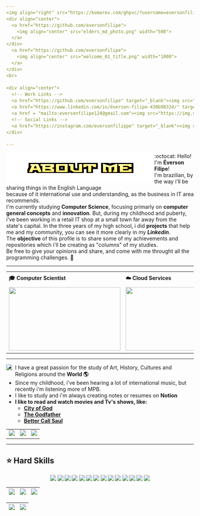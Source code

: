 ```yaml
---
<img align="right" src="https://komarev.com/ghpvc/?username=eversonfilipe&color=7cfc00"><br>
<div align="center">
  <a href="https://github.com/eversonfilipe">
    <img align="center" src="elders_md_photo.png" width="500">
  </a>
</div>
  <a href="https://github.com/eversonfilipe">
    <img align="center" src="welcome_01_title.png" width="1000">
  </a>
</div>
<br>

<div align="center">
  <!-- Work Links -->
  <a href="https://github.com/eversonfilipe" target="_blank"><img src="https://img.shields.io/badge/GitHub-100000?style=for-the-badge&logo=github&logoColor=white" target="_blank"></a>
  <a href="https://www.linkedin.com/in/éverson-filipe-430b98324/" target="_blank"><img src="https://img.shields.io/badge/-LinkedIn-%230077B5?style=for-the-badge&logo=linkedin&logoColor=white" target="_blank"></a>
  <a href = "mailto:eversonfilipe124@gmail.com"><img src="https://img.shields.io/badge/Gmail-D14836?style=for-the-badge&logo=gmail&logoColor=white"></a>
  <!-- Social Links -->
  <a href="https://instagram.com/eversonfilippe" target="_blank"><img src="https://img.shields.io/badge/-Instagram-%23E4405F?style=for-the-badge&logo=instagram&logoColor=white" target="_blank"></a>
</div>

---
```

<div align="left">
  <img align="left" src="about_me.png">
</div> 

:octocat: Hello! I'm <b> Éverson Filipe</b>! <br> I'm brazilian, by the way i'll be sharing things in the English Language <br>
because of it international use and understanding, as the business in IT area recommends. <br>
I'm currently studying <b>Computer Science</b>, focusing primarly on <b>computer general concepts</b> and <b>innovation</b>. But, during
my childhood and puberty, i've been working in a retail IT shop at a small town far away from the state's capital. In the three years of my
high school, i did <b>projects</b> that help me and my community, you can see it more clearly in my <b><i>Linkedin</i></b>.
<br> The <b>objective</b> of this profile is to share some of my achievements and repositories which i'll be creating as "columns" of my studies.
<br> Be free to give your opinions and share, and come with me throught all the programming challenges. 🐶

---

<div align="center">
  <table>
    <tr>
      <td><b>🎓 Computer Scientist</b></td>
      <td><b>☁️ Cloud Services</b></td>
      <td><b>🤖 IoT
    </tr>
    <tr>
      <td><img src="https://i.giphy.com/media/v1.Y2lkPTc5MGI3NjExdnhwYTh6YmZ3MHgxampvbTR0aW8xYzAxanU5a256aXd5MmRlZ2diayZlcD12MV9pbnRlcm5hbF9naWZfYnlfaWQmY3Q9Zw/zOvBKUUEERdNm/giphy.gif" width="300px" height="170px"></td>
      <td><img src="https://i.giphy.com/media/v1.Y2lkPTc5MGI3NjExYWo1N2JhZTViMGdueW84YzQwb2dhZXE0bGRoYW1zd2RwODhzcjhxYyZlcD12MV9pbnRlcm5hbF9naWZfYnlfaWQmY3Q9Zw/TjwGZSdGg1cfDZHQf4/giphy.gif" width="300px" height="170px"> </td>
      <td><img src="https://i.giphy.com/media/v1.Y2lkPTc5MGI3NjExaDQ1NGUzZ2JwN2N4N3l3ODE3ZDhxbW9pcjduZHBvZjF5dXVseXRoaiZlcD12MV9pbnRlcm5hbF9naWZfYnlfaWQmY3Q9Zw/J4yNWuvc2afezrAnQ2/giphy.gif"> </td>
    </tr>
  </table>
</div>

---

<div align="left">
  <image align="left" src="PLUS+.png">
<div/>

- I have a great passion for the study of Art, History, Cultures and Religions around the <b>World 🌎</b>
- Since my childhood, i've been hearing a lot of international music, but recently i'm listening more of MPB.
- I like to study and i'm always creating notes or resumes on <b>Notion<b/>
- I like to read and watch movies and Tv's shows, like:
  - <a href='https://www.imdb.com/title/tt0317248/?language=pt-br'>City of God </a>
  -  <a href='https://www.imdb.com/title/tt0068646/?ref_=ext_shr_lnk'>The Godfather</a>
  - <a href='https://www.imdb.com/title/tt3032476/?ref_=ext_shr_lnk'>Better Call Saul</a>

<div align="center">
  <table>
    <tr>
      <td><img src="https://i.giphy.com/media/v1.Y2lkPTc5MGI3NjExeWE5bzBpbGdwZXJsa3p0ZTZmYjN0cnJsNDJ1em9qNjIycmR4Z3ZlayZlcD12MV9pbnRlcm5hbF9naWZfYnlfaWQmY3Q9Zw/k2aU12mKl3lox2yQGK/giphy.gif"></td>
      <td><img src="https://media.giphy.com/media/l4FGGafcOHmrlQxG0/giphy.gif?cid=790b7611sd9ssmkzmw0gywlvmx0oubg9kwcqtoccszpi7gcq&ep=v1_gifs_search&rid=giphy.gif&ct=g"></td>
      <td><img src="https://media.giphy.com/media/v1.Y2lkPTc5MGI3NjExeTh3cXgzNWo5MGdjaDVpZTVoZnBmbXBwYjdxYXlybml0cXN3dW8zaSZlcD12MV9naWZzX3NlYXJjaCZjdD1n/40dEau6bZRO3S/giphy.gif"></td>
    </tr>
  </table>
</div>

---

## ⭐️ Hard Skills
<!--  <img height="160em" src="https://github-readme-stats.vercel.app/api?username=andreinaoliveira&show_icons=true&theme=synthwave&include_all_commits=true&count_private=true%22/"> --> 
<div align="center">
  <!-- Python --> <img src="https://img.shields.io/badge/Python-FFD43B?style=for-the-badge&logo=python&logoColor=blue">
  <!-- JavaScript --> <img src="https://img.shields.io/badge/JavaScript-323330?style=for-the-badge&logo=javascript&logoColor=F7DF1E">
  <!-- Kotlin --> <img src="https://img.shields.io/badge/Kotlin-0095D5?&style=for-the-badge&logo=kotlin&logoColor=white">
  <!-- Json --> <img src="https://img.shields.io/badge/json-5E5C5C?style=for-the-badge&logo=json&logoColor=white">
  <!-- Cypress --> <img src="https://img.shields.io/badge/Cypress-639a4f?style=for-the-badge&logo=Cypress&logoColor=white">
  <!-- Selenium --> <img src="https://img.shields.io/badge/Selenium-008000?style=for-the-badge&logo=Selenium&logoColor=white">
  <!-- Xray --> <img src="https://img.shields.io/badge/Xray%20Test-3abb4c?style=for-the-badge&logo=Jira&logoColor=white">
  <!-- Zephyr --> <img src="https://img.shields.io/badge/Zephyr%20Test-87cefa?style=for-the-badge&logo=Jira&logoColor=white">
  <!-- QAlity --> <img src="https://img.shields.io/badge/QAlity%20Test-0093d8?style=for-the-badge&logo=Jira&logoColor=white">
  <!-- Postman --> <img src="https://img.shields.io/badge/Postman-EF5B25?style=for-the-badge&logo=Postman&logoColor=white">
  <!-- SQL --> <img src="https://img.shields.io/badge/Microsoft%20SQL%20Server-CC2927?style=for-the-badge&logo=microsoft%20sql%20server&logoColor=white">
  <!-- AOSP --> <img src="https://img.shields.io/badge/AOSP-32de84?style=for-the-badge&logo=Android&logoColor=white">
  <!-- Arduino --> <img src="https://img.shields.io/badge/Arduino-00979C?style=for-the-badge&logo=Arduino&logoColor=white">
  <!-- Adobe XD --> <img src="https://img.shields.io/badge/Adobe%20XD-660066?style=for-the-badge&logo=AdobeXD&logoColor=white">
  <br>
</div>


<!-- 
theme=ocean_dark 
tokyonight: 35AFA3 Green | BF91F3 Purple | 1A1B27 Dark 
-->


| ![](http://github-profile-summary-cards.vercel.app/api/cards/stats?username=eversonfilipe&theme=tokyonight) | ![](http://github-profile-summary-cards.vercel.app/api/cards/repos-per-language?username=eversonfilipe&hide=Html&theme=tokyonight) | ![](http://github-profile-summary-cards.vercel.app/api/cards/most-commit-language?username=eversonfilipe&theme=tokyonight) |
| :-: | :-: | :-: |

| ![](http://github-profile-summary-cards.vercel.app/api/cards/profile-details?username=eversonfilipe&theme=tokyonight) | ![](https://github-readme-streak-stats.herokuapp.com/?user=eversonfilipe&theme=tokyonight&hide_border=true&date_format=M%20j%5B%2C%20Y%5D&background=1A1B27&stroke=35AFA3&ring=BF91F3&fire=BF91F3&currStreakNum=BF91F3&sideNums=BF91F3&currStreakLabel=BF91F3&sideLabels=BF91F3&dates=35AFA3) |
| :-: | :-: |

